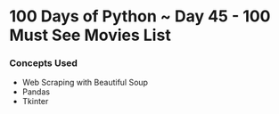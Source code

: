# 100 Days of Python ~ Day 45 - 100 Must See Movies List

### Concepts Used
* Web Scraping with Beautiful Soup
* Pandas
* Tkinter

